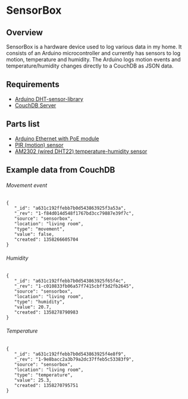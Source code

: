 SensorBox
=========


## Overview
SensorBox is a hardware device used to log various data in my home. It consists of an Arduino microcontroller
and currently has sensors to log motion, temperature and humidity. The Arduino logs motion events and 
temperature/humidity changes directly to a CouchDB as JSON data.

## Requirements
- [Arduino DHT-sensor-library](https://github.com/adafruit/DHT-sensor-library)
- [CouchDB Server](http://couchdb.apache.org/)

## Parts list
- [Arduino Ethernet with PoE module](http://store.arduino.cc/ww/index.php?main_page=product_info&cPath=11_12&products_id=142)
- [PIR (motion) sensor](http://adafruit.com/products/189)
- [AM2302 (wired DHT22) temperature-humidity sensor](http://adafruit.com/products/393)


## Example data from CouchDB
###### Movement event
    {
       "_id": "a631c192ffebb7b0d543863925f3a53a",
       "_rev": "1-f84d014d548f1767bd3cc79887e39f7c",
       "source": "sensorbox",
       "location": "living room",
       "type": "movement",
       "value": false,
       "created": 1358266605704
    }

###### Humidity
    {
       "_id": "a631c192ffebb7b0d543863925f65f4c",
       "_rev": "1-c010833fb06a57f7415cbff3d2fb2645",
       "source": "sensorbox",
       "location": "living room",
       "type": "humidity",
       "value": 20.7,
       "created": 1358278790983
    }

###### Temperature
    {
       "_id": "a631c192ffebb7b0d543863925f4e8f9",
       "_rev": "1-9e8bacc2a3b79a2dc37ffeb5c53383f9",
       "source": "sensorbox",
       "location": "living room",
       "type": "temperature",
       "value": 25.3,
       "created": 1358270795751
    }
